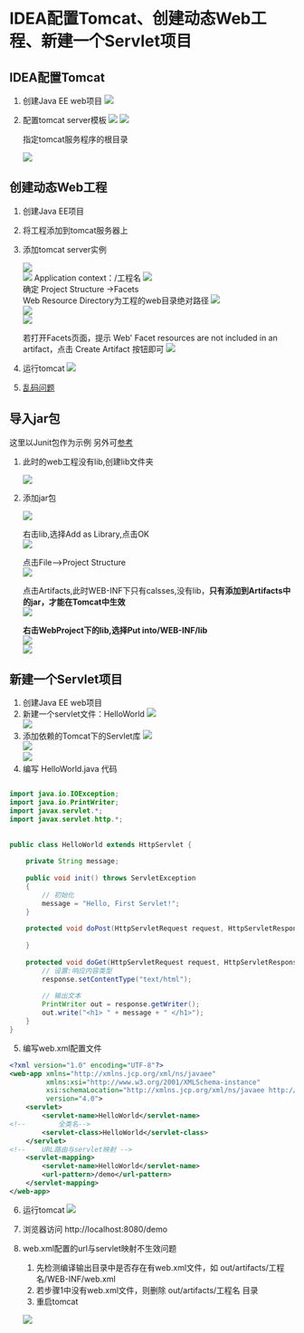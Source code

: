IDEA配置Tomcat、创建动态Web工程、新建一个Servlet项目
==


## IDEA配置Tomcat

1. 创建Java EE web项目
![](../images/tomcat/tomcat工程00.png)

2. 配置tomcat server模板
    ![](../images/tomcat/tomcat工程01.png)
    ![](../images/tomcat/tomcat工程02.png)  

    指定tomcat服务程序的根目录
    
    ![](../images/tomcat/tomcat工程03.png)




## 创建动态Web工程
1. 创建Java EE项目
2. 将工程添加到tomcat服务器上
3. 添加tomcat server实例

    ![](../images/tomcat/tomcat工程2_1.png)  
    ![](../images/tomcat/tomcat工程04.png) 
    Application context：/工程名 
    ![](../images/tomcat/tomcat工程2_2.png)  
    确定 Project Structure ->Facets  
    Web Resource Directory为工程的web目录绝对路径
    ![](../images/tomcat/tomcat工程07.png)  
    ![](../images/tomcat/tomcat工程05.png)  
    ![](../images/tomcat/tomcat工程06.png)  
    
    若打开Facets页面，提示 Web' Facet resources are not included in an artifact，点击 Create Artifact 按钮即可
    ![](../images/tomcat/create_artifacts_01.png)  
    
    
4. 运行tomcat
    ![](../images/tomcat/tomcat工程2_3.png)  
5. [乱码问题](IntelliJ_IDEA使用TOMCAT中文乱码.md)


## 导入jar包
这里以Junit包作为示例
另外可[参考](../bookmall/README.md)

1. 此时的web工程没有lib,创建lib文件夹

    ![](../images/tomcat/tomcat工程3_1.png)  
2. 添加jar包

    ![](../images/tomcat/tomcat工程3_2.png)    
    
    右击lib,选择Add as Library,点击OK  
    ![](../images/tomcat/tomcat工程3_3.png)  
    
    点击File–>Project Structure    
    ![](../images/tomcat/tomcat工程3_4.png)  
    
    点击Artifacts,此时WEB-INF下只有calsses,没有lib，**只有添加到Artifacts中的jar，才能在Tomcat中生效**  
    ![](../images/tomcat/tomcat工程3_5.png)   
    
    **右击WebProject下的lib,选择Put into/WEB-INF/lib**   
    ![](../images/tomcat/tomcat工程3_6.png)   
    ![](../images/tomcat/tomcat工程3_7.png)  
    

## 新建一个Servlet项目  
1. 创建Java EE web项目
2. 新建一个servlet文件：HelloWorld
    ![](../images/tomcat/servlet1_1.png)  
    ![](../images/tomcat/servlet1_2.png)  
3. 添加依赖的Tomcat下的Servlet库
    ![](../images/tomcat/servlet1_3.png)  
    ![](../images/tomcat/servlet1_4.png)  
    ![](../images/tomcat/servlet1_5.png)  
4. 编写 HelloWorld.java 代码
```java

import java.io.IOException;
import java.io.PrintWriter;
import javax.servlet.*;
import javax.servlet.http.*;
 
 
public class HelloWorld extends HttpServlet {
 
    private String message;
 
    public void init() throws ServletException
    {
        // 初始化
        message = "Hello, First Servlet!";
    }
 
    protected void doPost(HttpServletRequest request, HttpServletResponse response) throws ServletException, IOException {
 
    }
 
    protected void doGet(HttpServletRequest request, HttpServletResponse response) throws ServletException, IOException {
        // 设置:响应内容类型
        response.setContentType("text/html");
 
        // 输出文本
        PrintWriter out = response.getWriter();
        out.write("<h1> " + message + " </h1>");
    }
}

```

5. 编写web.xml配置文件
```xml
<?xml version="1.0" encoding="UTF-8"?>
<web-app xmlns="http://xmlns.jcp.org/xml/ns/javaee"
         xmlns:xsi="http://www.w3.org/2001/XMLSchema-instance"
         xsi:schemaLocation="http://xmlns.jcp.org/xml/ns/javaee http://xmlns.jcp.org/xml/ns/javaee/web-app_4_0.xsd"
         version="4.0">
    <servlet>
        <servlet-name>HelloWorld</servlet-name>
<!--        全类名-->
        <servlet-class>HelloWorld</servlet-class>
    </servlet>
<!--    URL路由与servlet映射 -->
    <servlet-mapping>
        <servlet-name>HelloWorld</servlet-name>
        <url-pattern>/demo</url-pattern>
    </servlet-mapping>
</web-app>
```


6. 运行tomcat
    ![](../images/tomcat/servlet1_6.png)  

7. 浏览器访问 http://localhost:8080/demo

8. web.xml配置的url与servlet映射不生效问题
    1. 先检测编译输出目录中是否存在有web.xml文件，如 out/artifacts/工程名/WEB-INF/web.xml
    2. 若步骤1中没有web.xml文件，则删除 out/artifacts/工程名 目录
    3. 重启tomcat
    
    ![](../images/servlet/web.xml配置的url与servlet不生效.png)
    
